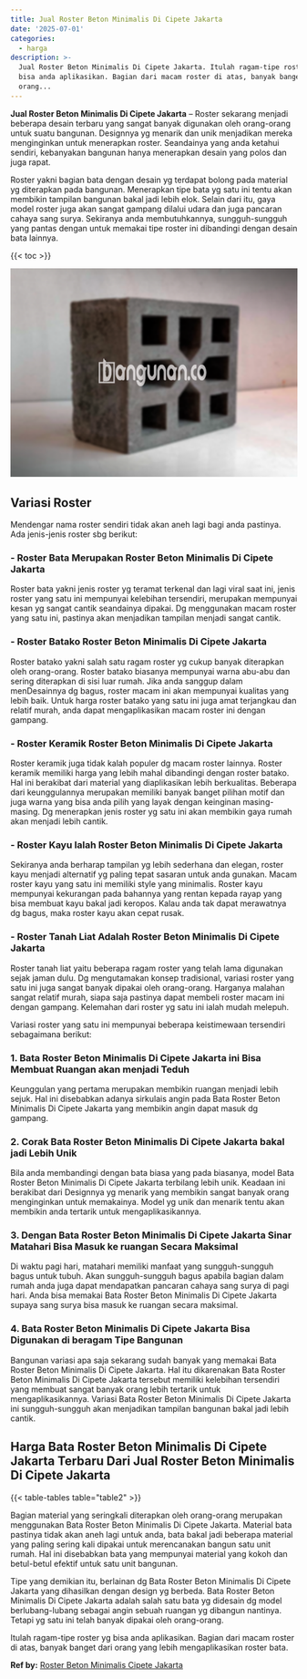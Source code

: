 ```yaml
---
title: Jual Roster Beton Minimalis Di Cipete Jakarta
date: '2025-07-01'
categories:
  - harga
description: >-
  Jual Roster Beton Minimalis Di Cipete Jakarta. Itulah ragam-tipe roster yg
  bisa anda aplikasikan. Bagian dari macam roster di atas, banyak banget dari
  orang...
---
```


**Jual Roster Beton Minimalis Di Cipete Jakarta** – Roster sekarang menjadi beberapa desain terbaru yang sangat banyak digunakan oleh orang-orang untuk suatu bangunan. Designnya yg menarik dan unik menjadikan mereka menginginkan untuk menerapkan roster. Seandainya yang anda ketahui sendiri, kebanyakan bangunan hanya menerapkan desain yang polos dan juga rapat.

Roster yakni bagian bata dengan desain yg terdapat bolong pada material yg diterapkan pada bangunan. Menerapkan tipe bata yg satu ini tentu akan membikin tampilan bangunan bakal jadi lebih elok. Selain dari itu, gaya model roster juga akan sangat gampang dilalui udara dan juga pancaran cahaya sang surya. Sekiranya anda membutuhkannya, sungguh-sungguh yang pantas dengan untuk memakai tipe roster ini dibandingi dengan desain bata lainnya.

{{< toc >}}

![Jual Roster Beton Minimalis Di Cipete Jakarta](/images/bata-roster-minimalis-18.png)

## Variasi Roster

Mendengar nama roster sendiri tidak akan aneh lagi bagi anda pastinya. Ada jenis-jenis roster sbg berikut:

### \- Roster Bata Merupakan Roster Beton Minimalis Di Cipete Jakarta

Roster bata yakni jenis roster yg teramat terkenal dan lagi viral saat ini, jenis roster yang satu ini mempunyai kelebihan tersendiri, merupakan mempunyai kesan yg sangat cantik seandainya dipakai. Dg menggunakan macam roster yang satu ini, pastinya akan menjadikan tampilan menjadi sangat cantik.

### \- Roster Batako Roster Beton Minimalis Di Cipete Jakarta

Roster batako yakni salah satu ragam roster yg cukup banyak diterapkan oleh orang-orang. Roster batako biasanya mempunyai warna abu-abu dan sering diterapkan di sisi luar rumah. Jika anda sanggup dalam menDesainnya dg bagus, roster macam ini akan mempunyai kualitas yang lebih baik. Untuk harga roster batako yang satu ini juga amat terjangkau dan relatif murah, anda dapat mengaplikasikan macam roster ini dengan gampang.

### \- Roster Keramik Roster Beton Minimalis Di Cipete Jakarta

Roster keramik juga tidak kalah populer dg macam roster lainnya. Roster keramik memiliki harga yang lebih mahal dibandingi dengan roster batako. Hal ini berakibat dari material yang diaplikasikan lebih berkualitas. Beberapa dari keunggulannya merupakan memiliki banyak banget pilihan motif dan juga warna yang bisa anda pilih yang layak dengan keinginan masing-masing. Dg menerapkan jenis roster yg satu ini akan membikin gaya rumah akan menjadi lebih cantik.

### \- Roster Kayu Ialah Roster Beton Minimalis Di Cipete Jakarta

Sekiranya anda berharap tampilan yg lebih sederhana dan elegan, roster kayu menjadi alternatif yg paling tepat sasaran untuk anda gunakan. Macam roster kayu yang satu ini memiliki style yang minimalis. Roster kayu mempunyai kekurangan pada bahannya yang rentan kepada rayap yang bisa membuat kayu bakal jadi keropos. Kalau anda tak dapat merawatnya dg bagus, maka roster kayu akan cepat rusak.

### \- Roster Tanah Liat Adalah Roster Beton Minimalis Di Cipete Jakarta

Roster tanah liat yaitu beberapa ragam roster yang telah lama digunakan sejak jaman dulu. Dg mengutamakan konsep tradisional, variasi roster yang satu ini juga sangat banyak dipakai oleh orang-orang. Harganya malahan sangat relatif murah, siapa saja pastinya dapat membeli roster macam ini dengan gampang. Kelemahan dari roster yg satu ini ialah mudah melepuh.

Variasi roster yang satu ini mempunyai beberapa keistimewaan tersendiri sebagaimana berikut:

### 1\. Bata Roster Beton Minimalis Di Cipete Jakarta ini Bisa Membuat Ruangan akan menjadi Teduh

Keunggulan yang pertama merupakan membikin ruangan menjadi lebih sejuk. Hal ini disebabkan adanya sirkulais angin pada Bata Roster Beton Minimalis Di Cipete Jakarta yang membikin angin dapat masuk dg gampang.

### 2\. Corak Bata Roster Beton Minimalis Di Cipete Jakarta bakal jadi Lebih Unik

Bila anda membandingi dengan bata biasa yang pada biasanya, model Bata Roster Beton Minimalis Di Cipete Jakarta terbilang lebih unik. Keadaan ini berakibat dari Designnya yg menarik yang membikin sangat banyak orang menginginkan untuk memakainya. Model yg unik dan menarik tentu akan membikin anda tertarik untuk mengaplikasikannya.

### 3\. Dengan Bata Roster Beton Minimalis Di Cipete Jakarta Sinar Matahari Bisa Masuk ke ruangan Secara Maksimal

Di waktu pagi hari, matahari memiliki manfaat yang sungguh-sungguh bagus untuk tubuh. Akan sungguh-sungguh bagus apabila bagian dalam rumah anda juga dapat mendapatkan pancaran cahaya sang surya di pagi hari. Anda bisa memakai Bata Roster Beton Minimalis Di Cipete Jakarta supaya sang surya bisa masuk ke ruangan secara maksimal.

### 4\. Bata Roster Beton Minimalis Di Cipete Jakarta Bisa Digunakan di beragam Tipe Bangunan

Bangunan variasi apa saja sekarang sudah banyak yang memakai Bata Roster Beton Minimalis Di Cipete Jakarta. Hal itu dikarenakan Bata Roster Beton Minimalis Di Cipete Jakarta tersebut memiliki kelebihan tersendiri yang membuat sangat banyak orang lebih tertarik untuk mengaplikasikannya. Variasi Bata Roster Beton Minimalis Di Cipete Jakarta ini sungguh-sungguh akan menjadikan tampilan bangunan bakal jadi lebih cantik.

## Harga Bata Roster Beton Minimalis Di Cipete Jakarta Terbaru Dari Jual Roster Beton Minimalis Di Cipete Jakarta

{{< table-tables table="table2" >}}

Bagian material yang seringkali diterapkan oleh orang-orang merupakan menggunakan Bata Roster Beton Minimalis Di Cipete Jakarta. Material bata pastinya tidak akan aneh lagi untuk anda, bata bakal jadi beberapa material yang paling sering kali dipakai untuk merencanakan bangun satu unit rumah. Hal ini disebabkan bata yang mempunyai material yang kokoh dan betul-betul efektif untuk satu unit bangunan.

Tipe yang demikian itu, berlainan dg Bata Roster Beton Minimalis Di Cipete Jakarta yang dihasilkan dengan design yg berbeda. Bata Roster Beton Minimalis Di Cipete Jakarta adalah salah satu bata yg didesain dg model berlubang-lubang sebagai angin sebuah ruangan yg dibangun nantinya. Tetapi yg satu ini telah banyak dipakai oleh orang-orang.

Itulah ragam-tipe roster yg bisa anda aplikasikan. Bagian dari macam roster di atas, banyak banget dari orang yang lebih mengaplikasikan roster bata.

**Ref by:** [Roster Beton Minimalis Cipete Jakarta](https://id.wikipedia.org/wiki/Roster)

